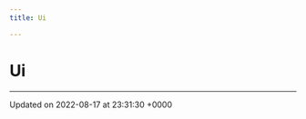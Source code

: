```yaml
---
title: Ui

---
```


# Ui








-------------------------------

Updated on 2022-08-17 at 23:31:30 +0000
